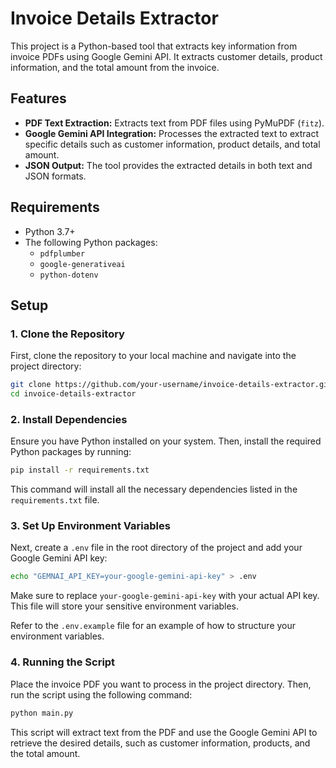 # Invoice Details Extractor

This project is a Python-based tool that extracts key information from invoice PDFs using Google Gemini API. It extracts customer details, product information, and the total amount from the invoice.

## Features

- **PDF Text Extraction:** Extracts text from PDF files using PyMuPDF (`fitz`).
- **Google Gemini API Integration:** Processes the extracted text to extract specific details such as customer information, product details, and total amount.
- **JSON Output:** The tool provides the extracted details in both text and JSON formats.

## Requirements

- Python 3.7+
- The following Python packages:
  - `pdfplumber`
  - `google-generativeai`
  - `python-dotenv`

## Setup

### 1. Clone the Repository

First, clone the repository to your local machine and navigate into the project directory:

```bash
git clone https://github.com/your-username/invoice-details-extractor.git
cd invoice-details-extractor
```

### 2. Install Dependencies

Ensure you have Python installed on your system. Then, install the required Python packages by running:

```bash
pip install -r requirements.txt
```

This command will install all the necessary dependencies listed in the `requirements.txt` file.

### 3. Set Up Environment Variables

Next, create a `.env` file in the root directory of the project and add your Google Gemini API key:

```bash
echo "GEMNAI_API_KEY=your-google-gemini-api-key" > .env
```

Make sure to replace `your-google-gemini-api-key` with your actual API key. This file will store your sensitive environment variables.

Refer to the `.env.example` file for an example of how to structure your environment variables.

### 4. Running the Script

Place the invoice PDF you want to process in the project directory. Then, run the script using the following command:

```bash
python main.py
```

This script will extract text from the PDF and use the Google Gemini API to retrieve the desired details, such as customer information, products, and the total amount.
